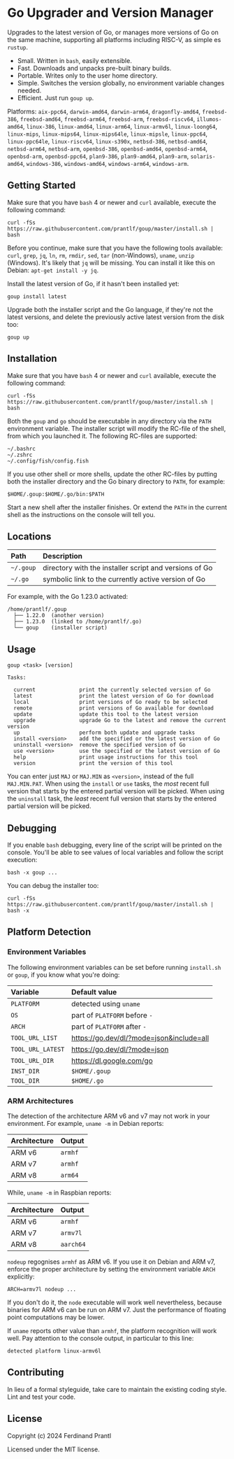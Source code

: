 # Go Upgrader and Version Manager

Upgrades to the latest version of Go, or manages more versions of Go on the same machine, supporting all platforms including RISC-V, as simple es `rustup`.

* Small. Written in `bash`, easily extensible.
* Fast. Downloads and unpacks pre-built binary builds.
* Portable. Writes only to the user home directory.
* Simple. Switches the version globally, no environment variable changes needed.
* Efficient. Just run `goup up`.

Platforms: `aix-ppc64`, `darwin-amd64`, `darwin-arm64`, `dragonfly-amd64`, `freebsd-386`, `freebsd-amd64`, `freebsd-arm64`, `freebsd-arm`, `freebsd-riscv64`, `illumos-amd64`, `linux-386`, `linux-amd64`, `linux-arm64`, `linux-armv6l`, `linux-loong64`, `linux-mips`, `linux-mips64`, `linux-mips64le`, `linux-mipsle`, `linux-ppc64`, `linux-ppc64le`, `linux-riscv64`, `linux-s390x`, `netbsd-386`, `netbsd-amd64`, `netbsd-arm64`, `netbsd-arm`, `openbsd-386`, `openbsd-amd64`, `openbsd-arm64`, `openbsd-arm`, `openbsd-ppc64`, `plan9-386`, `plan9-amd64`, `plan9-arm`, `solaris-amd64`, `windows-386`, `windows-amd64`, `windows-arm64`, `windows-arm`.

## Getting Started

Make sure that you have `bash` 4 or newer and `curl` available, execute the following command:

    curl -fSs https://raw.githubusercontent.com/prantlf/goup/master/install.sh | bash

Before you continue, make sure that you have the following tools available: `curl`, `grep`, `jq`, `ln`, `rm`, `rmdir`, `sed`, `tar` (non-Windows), `uname`, `unzip` (Windows). It's likely that `jq` will be missing. You can install it like this on Debian: `apt-get install -y jq`.

Install the latest version of Go, if it hasn't been installed yet:

    goup install latest

Upgrade both the installer script and the Go language, if they're not the latest versions, and delete the previously active latest version from the disk too:

    goup up

## Installation

Make sure that you have `bash` 4 or newer and `curl` available, execute the following command:

    curl -fSs https://raw.githubusercontent.com/prantlf/goup/master/install.sh | bash

Both the `goup` and `go` should be executable in any directory via the `PATH` environment variable. The installer script will modify the RC-file of the shell, from which you launched it. The following RC-files are supported:

    ~/.bashrc
    ~/.zshrc
    ~/.config/fish/config.fish

If you use other shell or more shells, update the other RC-files by putting both the installer directory and the Go binary directory to `PATH`, for example:

    $HOME/.goup:$HOME/.go/bin:$PATH

Start a new shell after the installer finishes. Or extend the `PATH` in the current shell as the instructions on the console will tell you.

## Locations

| Path      | Description                                            |
|:----------|:-------------------------------------------------------|
| `~/.goup` | directory with the installer script and versions of Go |
| `~/.go`   | symbolic link to the currently active version of Go    |

For example, with the Go 1.23.0 activated:

    /home/prantlf/.goup
      ├── 1.22.0  (another version)
      ├── 1.23.0  (linked to /home/prantlf/.go)
      └── goup    (installer script)

## Usage

    goup <task> [version]

    Tasks:

      current              print the currently selected version of Go
      latest               print the latest version of Go for download
      local                print versions of Go ready to be selected
      remote               print versions of Go available for download
      update               update this tool to the latest version
      upgrade              upgrade Go to the latest and remove the current version
      up                   perform both update and upgrade tasks
      install <version>    add the specified or the latest version of Go
      uninstall <version>  remove the specified version of Go
      use <version>        use the specified or the latest version of Go
      help                 print usage instructions for this tool
      version              print the version of this tool

You can enter just `MAJ` or `MAJ.MIN` as `<version>`, instead of the full `MAJ.MIN.PAT`. When using the `install` or `use` tasks, the *most* recent full version that starts by the entered partial version will be picked. When using the `uninstall` task, the *least* recent full version that starts by the entered partial version will be picked.

## Debugging

If you enable `bash` debugging, every line of the script will be printed on the console. You'll be able to see values of local variables and follow the script execution:

    bash -x goup ...

You can debug the installer too:

    curl -fSs https://raw.githubusercontent.com/prantlf/goup/master/install.sh | bash -x

## Platform Detection

### Environment Variables

The following environment variables can be set before running `install.sh` or `goup`, if you know what you're doing:

| Variable          | Default value                            |
|:------------------|:-----------------------------------------|
| `PLATFORM`        | detected using `uname`                   |
| `OS`              | part of `PLATFORM` before `-`            |
| `ARCH`            | part of `PLATFORM` after `-`             |
| `TOOL_URL_LIST`   | https://go.dev/dl/?mode=json&include=all |
| `TOOL_URL_LATEST` | https://go.dev/dl/?mode=json             |
| `TOOL_URL_DIR`    | https://dl.google.com/go                 |
| `INST_DIR`        | `$HOME/.goup`                            |
| `TOOL_DIR`        | `$HOME/.go`                              |

### ARM Architectures

The detection of the architecture ARM v6 and v7 may not work in your environment. For example, `uname -m` in Debian reports:

| Architecture | Output   |
|:-------------|:---------|
| ARM v6       | `armhf`  |
| ARM v7       | `armhf`  |
| ARM v8       | `arm64`  |

While, `uname -m` in Raspbian reports:

| Architecture | Output    |
|:-------------|:----------|
| ARM v6       | `armhf`   |
| ARM v7       | `armv7l`  |
| ARM v8       | `aarch64` |

`nodeup` regognises `armhf` as ARM v6. If you use it on Debian and ARM v7, enforce the proper architecture by setting the environment variable `ARCH` explicitly:

    ARCH=armv7l nodeup ...

If you don't do it, the `node` executable will work well nevertheless, because binaries for ARM v6 can be run on ARM v7. Just the performance of floating point computations may be lower.

If `uname` reports other value than `armhf`, the platform recognition will work well. Pay attention to the console output, in particular to this line:

    detected platform linux-armv6l

## Contributing

In lieu of a formal styleguide, take care to maintain the existing coding style. Lint and test your code.

## License

Copyright (c) 2024 Ferdinand Prantl

Licensed under the MIT license.

